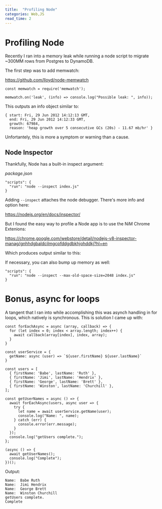 ```yaml
---
title:  "Profiling Node"
categories: Web,JS
read_time: 2
---
```

# Profiling Node

Recently I ran into a memory leak while running a node script to migrate ~300MM rows from Postgres to DynamoDB.

The first step was to add memwatch:

https://github.com/lloyd/node-memwatch

```
const memwatch = require('memwatch');

memwatch.on('leak', (info) => console.log("Possible leak: ", info));
```

This outputs an info object similar to:

```
{ start: Fri, 29 Jun 2012 14:12:13 GMT,
  end: Fri, 29 Jun 2012 14:12:33 GMT,
  growth: 67984,
  reason: 'heap growth over 5 consecutive GCs (20s) - 11.67 mb/hr' }
```

Unfortantely, this is more a symptom or warning than a cause.

## Node Inspector

Thankfully, Node has a built-in inspect argument:

*package.json*

```
"scripts": {
  "run": "node --inspect index.js"
}
```

Adding `--inspect` attaches the node debugger. There's more info and option here:

https://nodejs.org/en/docs/inspector/

But I found the easy way to profile a Node app is to use the NiM Chrome Extenions:

https://chrome.google.com/webstore/detail/nodejs-v8-inspector-manag/gnhhdgbaldcilmgcpfddgdbkhjohddkj?hl=en

Which produces output similar to this:

If necessary, you can also bump up memory as well:

```
"scripts": {
  "run": "node --inspect --max-old-space-size=2048 index.js"
}
```

# Bonus, async for loops

A tangent that I ran into while accomplishing this was asynch handling in for loops, which natively is synchronous. This 
is solution I came up with:

```
const forEachAsync = async (array, callback) => {
  for (let index = 0; index < array.length; index++) {
    await callback(array[index], index, array);
  }
}

const userService = {
  getName: async (user) => `${user.firstName} ${user.lastName}`
}

const users = [
  { firstName: 'Babe', lastName: 'Ruth' },
  { firstName: 'Jimi', lastName: 'Hendrix' },
  { firstName: 'George', lastName: 'Brett' },
  { firstName: 'Winston', lastName: 'Churchill' },
];

const getUserNames = async () => {
  await forEachAsync(users, async user => {
    try {
      let name = await userService.getName(user);
      console.log("Name: ", name);
    } catch (err) {
      console.error(err.message);
    }
  });
  console.log("getUsers complete.");
};

(async () => {
  await getUserNames();
  console.log("Complete");
})();
```

Output:

```
Name:  Babe Ruth
Name:  Jimi Hendrix
Name:  George Brett
Name:  Winston Churchill
getUsers complete.
Complete
```

